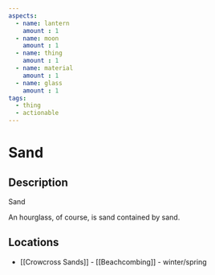 ```yaml
---
aspects: 
  - name: lantern
    amount : 1
  - name: moon
    amount : 1
  - name: thing
    amount : 1
  - name: material
    amount : 1
  - name: glass
    amount : 1
tags:
  - thing
  - actionable
---
```


# Sand

## Description
Sand

An hourglass, of course, is sand contained by sand.
## Locations
- [[Crowcross Sands]] - [[Beachcombing]] - winter/spring